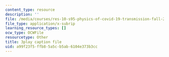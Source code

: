 ```yaml
---
content_type: resource
description: ''
file: /media/courses/res-10-s95-physics-of-covid-19-transmission-fall-2020/a99f23f5ffb85a5cb5ab6104e373b3cc_vQYQR8iNU-o.vtt
file_type: application/x-subrip
learning_resource_types: []
ocw_type: OCWFile
resourcetype: Other
title: 3play caption file
uid: a99f23f5-ffb8-5a5c-b5ab-6104e373b3cc
---
```

